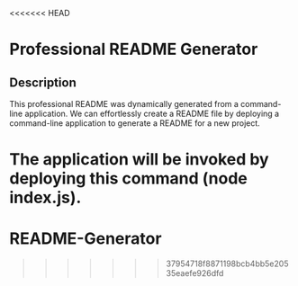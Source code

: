 <<<<<<< HEAD
# Professional README Generator

## Description

This professional README was dynamically generated from a command-line application. We can effortlessly create a README file by deploying a command-line application to generate a README for a new project.

The application will be invoked by deploying this command (node index.js).
=======
# README-Generator
>>>>>>> 37954718f8871198bcb4bb5e20535eaefe926dfd
